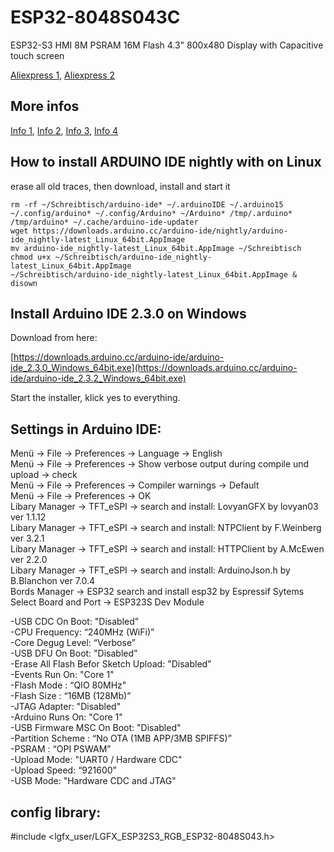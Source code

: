 # ESP32-8048S043C

ESP32-S3 HMI 8M PSRAM 16M Flash 4.3" 800x480 Display with Capacitive touch screen <br>

[Aliexpress 1](https://www.aliexpress.com/item/1005004788147691.html),
[Aliexpress 2](https://www.aliexpress.com/item/1005004788147691.html)


## More infos
[Info 1](https://esp3d.io/esp3d-tft/v1.x/hardware/sunton-43-8048/index.html), 
[Info 2](https://homeding.github.io/boards/esp32s3/panel-8048S043.htm), 
[Info 3](https://wiki.makerfabs.com/Sunton_ESP32_S3_4.3_inch_800x400_IPS_with_Touch.html),
[Info 4](https://github.com/rzeldent/esp32-smartdisplay)



## How to install ARDUINO IDE nightly with on Linux
erase all old traces, then download, install and start it
```
rm -rf ~/Schreibtisch/arduino-ide* ~/.arduinoIDE ~/.arduino15 ~/.config/arduino* ~/.config/Arduino* ~/Arduino* /tmp/.arduino* /tmp/arduino* ~/.cache/arduino-ide-updater
wget https://downloads.arduino.cc/arduino-ide/nightly/arduino-ide_nightly-latest_Linux_64bit.AppImage
mv arduino-ide_nightly-latest_Linux_64bit.AppImage ~/Schreibtisch
chmod u+x ~/Schreibtisch/arduino-ide_nightly-latest_Linux_64bit.AppImage 
~/Schreibtisch/arduino-ide_nightly-latest_Linux_64bit.AppImage & disown
```

## Install Arduino IDE 2.3.0 on Windows 
Download from here:

[https://downloads.arduino.cc/arduino-ide/arduino-ide_2.3.0_Windows_64bit.exe](https://downloads.arduino.cc/arduino-ide/arduino-ide_2.3.2_Windows_64bit.exe)

Start the installer, klick yes to everything.

## Settings in Arduino IDE:<br>
Menü -> File -> Preferences -> Language -> English <br>
Menü -> File -> Preferences -> Show verbose output during compile und upload -> check <br>
Menü -> File -> Preferences -> Compiler warnings -> Default <br>
Menü -> File -> Preferences -> OK <br>
Libary Manager -> TFT_eSPI -> search and install: LovyanGFX by lovyan03 ver 1.1.12 <br>
Libary Manager -> TFT_eSPI -> search and install: NTPClient by F.Weinberg ver 3.2.1 <br>
Libary Manager -> TFT_eSPI -> search and install: HTTPClient by A.McEwen ver 2.2.0 <br>
Libary Manager -> TFT_eSPI -> search and install: ArduinoJson.h by B.Blanchon ver 7.0.4 <br>
Bords Manager -> ESP32 search and install esp32 by Espressif Sytems  <br>
Select Board and Port -> ESP323S Dev Module

-USB CDC On Boot: "Disabled” <br>
-CPU Frequency: “240MHz (WiFi)” <br>
-Core Degug Level: “Verbose” <br>
-USB DFU On Boot: "Disabled” <br>
-Erase All Flash Befor Sketch Upload: "Disabled” <br>
-Events Run On: "Core 1" <br>
-Flash Mode : “QIO 80MHz" <br>
-Flash Size : “16MB (128Mb)” <br>
-JTAG Adapter: "Disabled" <br>
-Arduino Runs On: "Core 1" <br>
-USB Firmware MSC On Boot: "Disabled" <br>
-Partition Scheme : “No OTA (1MB APP/3MB SPIFFS)” <br>
-PSRAM : “OPI PSWAM” <br>
-Upload Mode: "UART0 / Hardware CDC" <br>
-Upload Speed: “921600”  <br>
-USB Mode: "Hardware CDC and JTAG" <br>


## config library:<br>

#include <lgfx_user/LGFX_ESP32S3_RGB_ESP32-8048S043.h>

